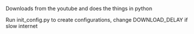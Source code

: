 Downloads from the youtube and does the things in python

Run init_config.py to create configurations, change DOWNLOAD_DELAY if slow internet
